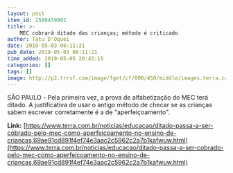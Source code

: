 ```yaml
---
layout: post
item_id: 2580459902
title: >-
    MEC cobrará ditado das crianças; método é criticado
author: Tatu D'Oquei
date: 2019-05-03 06:11:21
pub_date: 2019-05-03 06:11:21
time_added: 2019-05-05 20:43:15
categories: []
tags: []
image: http://p2.trrsf.com/image/fget/cf/800/450/middle/images.terra.com/2019/04/09/fta20190409162.jpg
---
```


SÃO PAULO - Pela primeira vez, a prova de alfabetização do MEC terá ditado. A justificativa de usar o antigo método de checar se as crianças sabem escrever corretamente é a de "aperfeiçoamento".

**Link:** [https://www.terra.com.br/noticias/educacao/ditado-passa-a-ser-cobrado-pelo-mec-como-aperfeicoamento-no-ensino-de-criancas,69ae91cd891f4ef74e3aac2c5962c2a7b1kafwuw.html](https://www.terra.com.br/noticias/educacao/ditado-passa-a-ser-cobrado-pelo-mec-como-aperfeicoamento-no-ensino-de-criancas,69ae91cd891f4ef74e3aac2c5962c2a7b1kafwuw.html)


